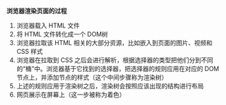 **浏览器渲染页面的过程**

1. 浏览器载入 HTML 文件
2. 将 HTML 文件转化成一个 DOM树
3. 浏览器拉取该 HTML 相关的大部分资源，比如嵌入到页面的图片、视频和 CSS 样式
4. 浏览器在拉取到 CSS 之后会进行解析，根据选择器的类型把他们分到不同的“桶”中。浏览器基于它找到的选择器，把选择器的规则应用在对应的 DOM 节点上，并添加节点的样式（这个中间步骤称为渲染树）
5. 上述的规则应用于渲染树之后，渲染树会按照应该出现的结构进行布局
6. 网页展示在屏幕上（这一步被称为着色）